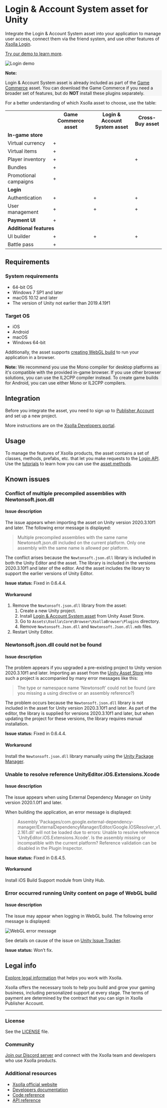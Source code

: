 # Login & Account System asset for Unity

Integrate the Login & Account System asset into your application to manage user access, connect them via the friend system, and use other features of [Xsolla Login](https://developers.xsolla.com/doc/login/).

[Try our demo to learn more](https://livedemo.xsolla.com/sdk/unity/webgl/).


![Login demo](https://i.imgur.com/0hFIFvh.png "Login demo")


<div style="background-color: WhiteSmoke">
<p><b>Note:</b></p>
<p>
Login & Account System asset is already included as part of the <a href="https://assetstore.unity.com/packages/tools/integration/xsolla-game-commerce-145141">Game Commerce</a> asset. You can download the Game Commerce if you need a broader set of features, but do <b>NOT</b> install these plugins separately.
</p>
</div>

For a better understanding of which Xsolla asset to choose, use the table:

<table>
  <tr>
   <td>
   </td>
   <td style="text-align: center"><b>Game Commerce asset</b>
   </td>
   <td style="text-align: center"><b>Login & Account System asset</b>
   </td>
   <td style="text-align: center"><b>Cross-Buy asset</b>
   </td>
  </tr>
  <tr>
   <td colspan="4" ><b>In-game store</sb>
   </td>
  </tr>
  <tr>
   <td>
    Virtual currency
   </td>
   <td>+
   </td>
   <td>
   </td>
   <td>
   </td>
  </tr>
  <tr>
   <td>
    Virtual items
   </td>
   <td>+
   </td>
   <td>
   </td>
   <td>
   </td>
  </tr>
  <tr>
   <td>
    Player inventory
   </td>
   <td>+
   </td>
   <td>
   </td>
   <td>+
   </td>
  </tr>
  <tr>
   <td>
    Bundles
   </td>
   <td>+
   </td>
   <td>
   </td>
   <td>
   </td>
  </tr>
  <tr>
   <td>
    Promotional campaigns
   </td>
   <td>+
   </td>
   <td>
   </td>
   <td>
   </td>
  </tr>
  <tr>
   <td colspan="4" ><b>Login</b>
   </td>
  </tr>
  <tr>
   <td>
    Authentication
   </td>
   <td>+
   </td>
   <td>+
   </td>
   <td>+
   </td>
  </tr>
  <tr>
   <td>
    User management
   </td>
   <td>+
   </td>
   <td>+
   </td>
   <td>+
   </td>
  </tr>
  <tr>
   <td><strong>Payment UI</strong>
   </td>
   <td>+
   </td>
   <td>
   </td>
   <td>
   </td>
  </tr>
  <tr>
  <td colspan="4" ><b>Additional features</b>
   </td>
  </tr>
  <tr>
   <td>
    UI builder
   </td>
   <td>
    +
   </td>
   <td>
    +
   </td>
   <td>
    +
   </td>
  </tr>
  <tr>
   <td>
    Battle pass
   </td>
   <td>
    +
   </td>
   <td>
   </td>
   <td>
   </td>
  </tr>
</table>


## Requirements


### System requirements

*   64-bit OS
*   Windows 7 SP1 and later
*   macOS 10.12 and later
*   The version of Unity not earlier than 2019.4.19f1


### Target OS

*   iOS
*   Android
*   macOS
*   Windows 64-bit

Additionally, the asset supports [creating WebGL build](https://developers.xsolla.com/sdk/unity/how-tos/application-build/#unity_sdk_how_to_build_webgl) to run your application in a browser.

<div style="background-color: WhiteSmoke">
<p><b>Note:</b> We recommend you use the Mono compiler for desktop platforms as it's compatible with the provided in-game browser. If you use other browser solutions, you can use the IL2CPP compiler instead. To create game builds for Android, you can use either Mono or IL2CPP compilers.</p>
</div>


## Integration

Before you integrate the asset, you need to sign up to [Publisher Account](https://publisher.xsolla.com/signup?store_type=sdk) and set up a new project.

More instructions are on the [Xsolla Developers portal](https://developers.xsolla.com/sdk/unity/login/).


## Usage 

To manage the features of Xsolla products, the asset contains a set of classes, methods, prefabs, etc. that let you make requests to the [Login API](https://developers.xsolla.com/login-api/). Use the [tutorials](https://developers.xsolla.com/sdk/unity/tutorials/) to learn how you can use the [asset methods](https://developers.xsolla.com/sdk-code-references/unity-store/).

## Known issues

### Conflict of multiple precompiled assemblies with Newtonsoft.json.dll

#### Issue description

The issue appears when importing the asset on Unity version 2020.3.10f1 and later. The following error message is displayed:

>Multiple precompiled assemblies with the same name Newtonsoft.json.dll included on the current platform. Only one assembly with the same name is allowed per platform.

The conflict arises because the `Newtonsoft.json.dll` library is included in both the Unity Editor and the asset. The library is included in the versions 2020.3.10f1 and later of the editor. And the asset includes the library to support the earlier versions of Unity Editor.

**Issue status:** Fixed in 0.6.4.4.


#### Workaround

1. Remove the `Newtonsoft.json.dll` library from the asset:
    1. Create a new Unity project.
    2. Install [Login & Account System asset](https://assetstore.unity.com/packages/slug/184991) from Unity Asset Store.
    3. Go to  `Assets\Xsolla\Core\Browser\XsollaBrowser\Plugins` directory.
    4. Remove `Newtonsoft.Json.dll` and `Newtonsoft.Json.dll.mdb` files.
2. Restart Unity Editor.

### Newtonsoft.json.dll could not be found

#### Issue description

The problem appears if you upgraded a pre-existing project to Unity version 2020.3.10f1 and later. Importing an asset from the [Unity Asset Store](https://assetstore.unity.com/publishers/12995) into such a project is accompanied by many error messages like this:

>The type or namespace name ‘Newtonsoft’ could not be found (are you missing a using directive or an assembly reference?)


The problem occurs because the `Newtonsoft.json.dll` library is not included in the asset for Unity version 2020.3.10f1 and later. As part of the editor, the library is supplied for versions 2020.3.10f1 and later, but when updating the project for these versions, the library requires manual installation.

**Issue status:** Fixed in 0.6.4.4.

#### Workaround

Install the `Newtonsoft.json.dll` library manually using the <a href="https://docs.unity3d.com/Packages/com.unity.package-manager-ui@1.8/manual/index.html">Unity Package Manager</a>.

### Unable to resolve reference UnityEditor.iOS.Extensions.Xcode

#### Issue description

The issue appears when using External Dependency Manager on Unity version 2020.1.0f1 and later.

When building the application, an error message is displayed:


>Assembly 'Packages/com.google.external-dependency-manager/ExternalDependencyManager/Editor/Google.IOSResolver_v1.2.161.dll' will not be loaded due to errors:
Unable to resolve reference 'UnityEditor.iOS.Extensions.Xcode'. Is the assembly missing or incompatible with the current platform?
Reference validation can be disabled in the Plugin Inspector.

**Issue status:** Fixed in 0.6.4.5.

#### Workaround

Install iOS Build Support module from Unity Hub.

### Error occurred running Unity content on page of WebGL build

#### Issue description
 The issue may appear when logging in WebGL build. The following error message is displayed:

![WebGL error message](https://i.imgur.com/me3ADT4.png "WebGL error message")

See details on cause of the issue on [Unity Issue Tracker](https://issuetracker.unity3d.com/issues/il2cpp-notsupportedexceptions-exception-is-thrown-in-build-with-newtonsoft-dot-json-plugin).

**Issue status:** Won’t fix.

## Legal info

[Explore legal information](https://developers.xsolla.com/sdk/unity/login/get-started/#sdk_legal_compliance) that helps you work with Xsolla.

Xsolla offers the necessary tools to help you build and grow your gaming business, including personalized support at every stage. The terms of payment are determined by the contract that you can sign in Xsolla Publisher Account.

---


### License

See the [LICENSE](https://github.com/xsolla/login-unity-sdk/blob/master/LICENSE.txt) file.

### Community

[Join our Discord server](https://discord.gg/auNFyzZx96) and connect with the Xsolla team and developers who use Xsolla products.

### Additional resources

*   [Xsolla official website](https://xsolla.com/)
*   [Developers documentation](https://developers.xsolla.com/sdk/unity/)
*   [Code reference](https://developers.xsolla.com/sdk-code-references/unity-store/)
*   [API reference](https://developers.xsolla.com/login-api/)